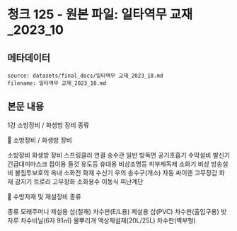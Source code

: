 # 청크 125 - 원본 파일: 일타역무 교재_2023_10

## 메타데이터

```
source: datasets/final_docs/일타역무 교재_2023_10.md
filename: 일타역무 교재_2023_10.md
```

## 본문 내용

1강 소방장비 / 화생방 장비 종류

󰊱 소방장비 / 화생방 장비

소방장비 화생방 장비 스프링클러 연결 송수관 일반 방독면 공기호흡기 수막설비 발신기 긴급대피마스크 접이용 들것 유도등 휴대용 비상조명등 피부제독제 소화기 비상 방송설비 불침투보호의 옥내 소화전 화재 수신기 우의 송수구(개소) 자동 싸이렌 고무장갑 화재 감지기 트로리 고무장화 소화용수 이동식 피난계단

󰊲 수방자재 및 제설장비 종류

종류 모래주머니 제설용 삽(철재) 차수판(E/L용) 제설용 삽(PVC) 차수판(출입구용) 빗자루 차수비닐(6자 91㎡) 물뿌리개 액상제설제(20L/25L) 차수판(벽부형)